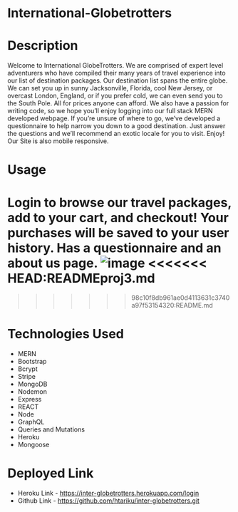 # International-Globetrotters

# Description
Welcome to International GlobeTrotters. We are comprised of expert level adventurers who have compiled their many years of travel experience into our list of destination packages. Our destination list spans the entire globe. We can set you up in sunny Jacksonville, Florida, cool New Jersey, or overcast London, England, or if you prefer cold, we can even send you to the South Pole. All for prices anyone can afford. We also have a passion for writing code, so we hope you’ll enjoy logging into our full stack MERN developed webpage. If you’re unsure of where to go, we’ve developed a questionnaire to help narrow you down to a good destination. Just answer the questions and we’ll recommend an exotic locale for you to visit. Enjoy! Our Site is also mobile responsive.

# Usage
Login to browse our travel packages, add to your cart, and checkout! Your purchases will be saved to your user history. Has a questionnaire and an about us page. 
![image](https://user-images.githubusercontent.com/94086814/166850583-b0dd05fc-7736-4a59-a5b0-e957c608e038.png)
<<<<<<< HEAD:READMEproj3.md
=======

>>>>>>> 98c10f8db961ae0d4113631c3740a97f53154320:README.md
# Technologies Used
- MERN
- Bootstrap
- Bcrypt
- Stripe
- MongoDB
- Nodemon
- Express
- REACT
- Node
- GraphQL
- Queries and Mutations
- Heroku
- Mongoose


# Deployed Link

- Heroku Link - https://inter-globetrotters.herokuapp.com/login
- Github Link - https://github.com/htariku/inter-globetrotters.git
